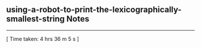<h2>using-a-robot-to-print-the-lexicographically-smallest-string Notes</h2><hr>[ Time taken: 4 hrs 36 m 5 s ]
